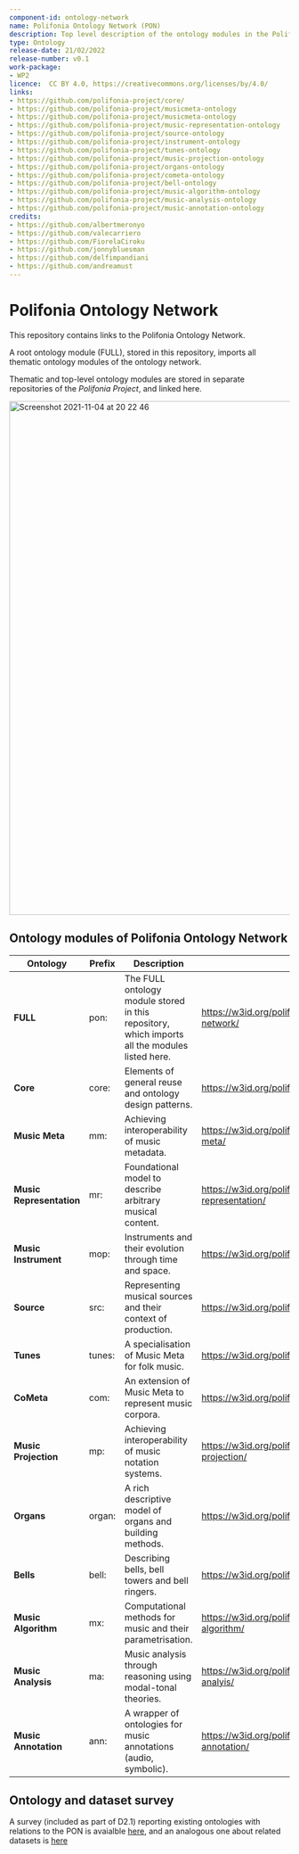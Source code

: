 ```yaml
---
component-id: ontology-network
name: Polifonia Ontology Network (PON)
description: Top level description of the ontology modules in the Polifonia Ontology Network, with pointers to each of its submodules.
type: Ontology
release-date: 21/02/2022
release-number: v0.1
work-package: 
- WP2
licence:  CC BY 4.0, https://creativecommons.org/licenses/by/4.0/
links:
- https://github.com/polifonia-project/core/
- https://github.com/polifonia-project/musicmeta-ontology
- https://github.com/polifonia-project/musicmeta-ontology 
- https://github.com/polifonia-project/music-representation-ontology
- https://github.com/polifonia-project/source-ontology
- https://github.com/polifonia-project/instrument-ontology
- https://github.com/polifonia-project/tunes-ontology
- https://github.com/polifonia-project/music-projection-ontology
- https://github.com/polifonia-project/organs-ontology
- https://github.com/polifonia-project/cometa-ontology
- https://github.com/polifonia-project/bell-ontology 
- https://github.com/polifonia-project/music-algorithm-ontology 
- https://github.com/polifonia-project/music-analysis-ontology 
- https://github.com/polifonia-project/music-annotation-ontology 
credits:
- https://github.com/albertmeronyo
- https://github.com/valecarriero
- https://github.com/FiorelaCiroku
- https://github.com/jonnybluesman
- https://github.com/delfimpandiani
- https://github.com/andreamust
---
```


# Polifonia Ontology Network

This repository contains links to the Polifonia Ontology Network.

A root ontology module (FULL), stored in this repository, imports all thematic ontology modules of the ontology network.

Thematic and top-level ontology modules are stored in separate repositories of the *Polifonia Project*, and linked here. 

<img width="922" alt="Screenshot 2021-11-04 at 20 22 46" src="https://github.com/polifonia-project/ontology-network/assets/44606182/f2811e40-a694-473c-ad5e-14acaf887ee0">

## Ontology modules of Polifonia Ontology Network

| **Ontology**             | **Prefix** | **Description**                                                                                | **URI**                                                   | **Repository**                                                     |
|--------------------------|------------|------------------------------------------------------------------------------------------------|-----------------------------------------------------------|--------------------------------------------------------------------|
| **FULL**                 | pon:       | The FULL ontology module stored in this repository, which imports all the modules listed here. | https://w3id.org/polifonia/ontology/ontology-network/     | https://github.com/polifonia-project/ontology-network/             |
| **Core**                 | core:      | Elements of general reuse and ontology design patterns.                                        | https://w3id.org/polifonia/ontology/core/                 | https://github.com/polifonia-project/core-ontology                 |
| **Music Meta**           | mm:        | Achieving interoperability of music metadata.                                                  | https://w3id.org/polifonia/ontology/music-meta/           | https://github.com/polifonia-project/musicmeta-ontology            |
| **Music Representation** | mr:        | Foundational model to describe arbitrary musical content.                                      | https://w3id.org/polifonia/ontology/music-representation/ | https://github.com/polifonia-project/music-representation-ontology |
| **Music Instrument**     | mop:       | Instruments and their evolution through time and space.                                        | https://w3id.org/polifonia/ontology/instrument/           | https://github.com/polifonia-project/instrument-ontology           |
| **Source**               | src:       | Representing musical sources and their context of production.                                  | https://w3id.org/polifonia/ontology/source/               | https://github.com/polifonia-project/source-ontology               |
| **Tunes**                | tunes:     | A specialisation of Music Meta for folk music.                                                 | https://w3id.org/polifonia/ontology/tunes/                | https://github.com/polifonia-project/tunes-ontology                |
| **CoMeta**               | com:       | An extension of Music Meta to represent music corpora.                                         | https://w3id.org/polifonia/ontology/cometa/               | https://github.com/polifonia-project/cometa-ontology               |
| **Music Projection**     | mp:        | Achieving interoperability of music notation systems.                                          | https://w3id.org/polifonia/ontology/music-projection/     | https://github.com/polifonia-project/music-projection-ontology     |
| **Organs**               | organ:     | A rich descriptive model of organs and building methods.                                       | https://w3id.org/polifonia/ontology/organs/                | https://github.com/polifonia-project/organs-ontology               |
| **Bells**                | bell:      | Describing bells, bell towers and bell ringers.                                                | https://w3id.org/polifonia/ontology/bells/                 | https://github.com/polifonia-project/bells-ontology                 |
| **Music Algorithm**     | mx:        | Computational methods for music and their parametrisation.                                     | https://w3id.org/polifonia/ontology/music-algorithm/      | https://github.com/polifonia-project/music-algorithm-ontology      |
| **Music Analysis**      | ma:        | Music analysis through reasoning using modal-tonal theories.                                   | https://w3id.org/polifonia/ontology/music-analyis/        | https://github.com/polifonia-project/music-analysis-ontology       |
| **Music Annotation**    | ann:       | A wrapper of ontologies for music annotations (audio, symbolic).                               | https://w3id.org/polifonia/ontology/music-annotation/     | https://github.com/polifonia-project/music-annotation-ontology     |




## Ontology and dataset survey

A survey (included as part of D2.1) reporting existing ontologies with relations to the PON is avaialble [here](d21-ontologies.pdf), and an analogous one about related datasets is [here](d21-datasets.pdf)





